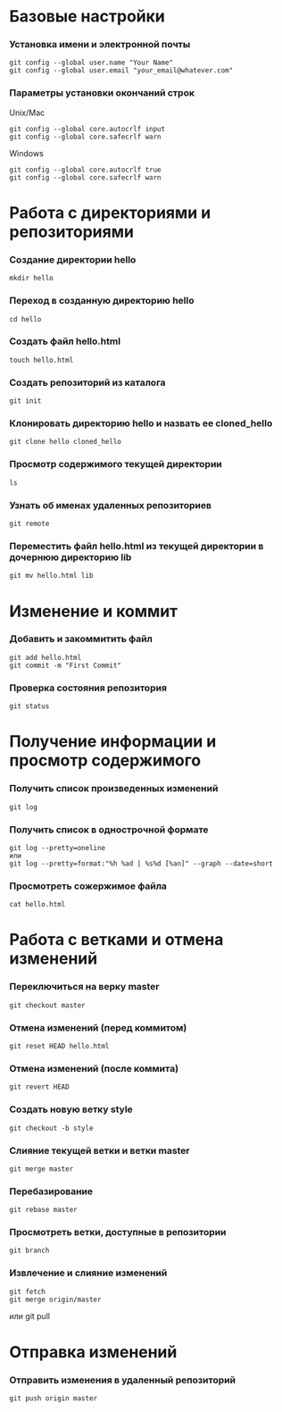 # Базовые настройки

### Установка имени и электронной почты
	git config --global user.name "Your Name"
	git config --global user.email "your_email@whatever.com"

### Параметры установки окончаний строк

Unix/Mac

	git config --global core.autocrlf input
	git config --global core.safecrlf warn

Windows

	git config --global core.autocrlf true
	git config --global core.safecrlf warn

# Работа с директориями и репозиториями

### Создание директории hello
	mkdir hello

### Переход в созданную директорию hello
	cd hello

### Создать файл hello.html
	touch hello.html

### Создать репозиторий из каталога
	git init

### Клонировать директорию hello и назвать ее cloned_hello
	git clone hello cloned_hello

### Просмотр содержимого текущей директории
	ls

### Узнать об именах удаленных репозиториев
	git remote

### Переместить файл hello.html из текущей директории в дочернюю директорию lib
	git mv hello.html lib

# Изменение и коммит

### Добавить и закоммитить файл
	git add hello.html
	git commit -m "First Commit"

### Проверка состояния репозитория
	git status

# Получение информации и просмотр содержимого

### Получить список произведенных изменений
	git log

### Получить список в однострочной формате
	git log --pretty=oneline
	или
	git log --pretty=format:"%h %ad | %s%d [%an]" --graph --date=short

### Просмотреть сожержимое файла 
	cat hello.html

# Работа с ветками и отмена изменений

### Переключиться на верку master
	git checkout master

### Отмена изменений (перед коммитом)
	git reset HEAD hello.html

### Отмена изменений (после коммита)
	git revert HEAD

### Создать новую ветку style
	git checkout -b style

### Слияние текущей ветки и ветки master
	git merge master

### Перебазирование
	git rebase master

### Просмотреть ветки, доступные в репозитории
	git branch

### Извлечение и слияние изменений
	git fetch
	git merge origin/master
или
	git pull

# Отправка изменений

### Отправить изменения в удаленный репозиторий
	git push origin master

